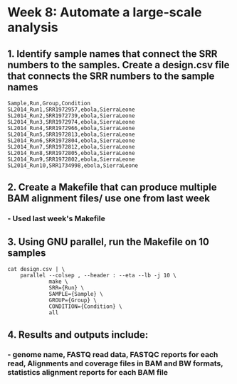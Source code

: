 # Week 8: Automate a large-scale analysis 

## 1. Identify sample names that connect the SRR numbers to the samples. Create a design.csv file that connects the SRR numbers to the sample names
```
Sample,Run,Group,Condition
SL2014_Run1,SRR1972957,ebola,SierraLeone
SL2014_Run2,SRR1972739,ebola,SierraLeone
SL2014_Run3,SRR1972974,ebola,SierraLeone
SL2014_Run4,SRR1972966,ebola,SierraLeone
SL2014_Run5,SRR1972813,ebola,SierraLeone
SL2014_Run6,SRR1972804,ebola,SierraLeone
SL2014_Run7,SRR1972812,ebola,SierraLeone
SL2014_Run8,SRR1972805,ebola,SierraLeone
SL2014_Run9,SRR1972802,ebola,SierraLeone
SL2014_Run10,SRR1734998,ebola,SierraLeone
```

## 2. Create a Makefile that can produce multiple BAM alignment files/ use one from last week
### - Used last week's Makefile

## 3. Using GNU parallel, run the Makefile on 10 samples
```
cat design.csv | \
    parallel --colsep , --header : --eta --lb -j 10 \
             make \
             SRR={Run} \
             SAMPLE={Sample} \
             GROUP={Group} \
             CONDITION={Condition} \
             all
```

## 4. Results and outputs include: 
### - genome name, FASTQ read data, FASTQC reports for each read, Alignments and coverage files in BAM and BW formats, statistics alignment reports for each BAM file
